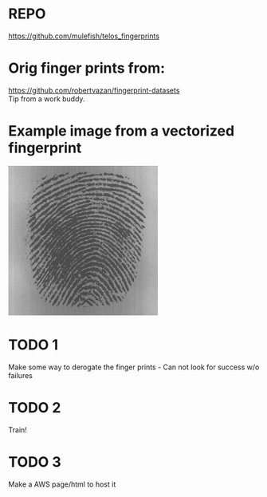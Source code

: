 # REPO
https://github.com/mulefish/telos_fingerprints

# Orig finger prints from: 
https://github.com/robertvazan/fingerprint-datasets   
Tip from a work buddy. 

# Example image from a vectorized fingerprint
![new_image_from_vector](new_image_from_vector.png)

# TODO 1
Make some way to derogate the finger prints - Can not look for success w/o failures

# TODO 2 
Train! 

# TODO 3
Make a AWS page/html to host it



